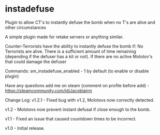 # instadefuse
Plugin to allow CT's to instantly defuse the bomb when no T's are alive and other circumstances

A simple plugin made for retake servers or anything similar. 


Counter-Terrorists have the ability to instantly defuse the bomb if:
No Terrorists are alive.
There is a sufficient amount of time remaining (depending if the defuser has a kit or not).
If there are no active Molotov's that could damage the defuser

Commands:
sm_instadefuse_enabled - 1 by default (to enable or disable plugin)

Have any questions add me on steam (comment on profile before add) - https://steamcommunity.com/id/Jacoblairm

Change Log:
v1.2.1 - Fixed bug with v1.2, Molotovs now correctly detected. 

v1.2 - Molotovs now prevent instant defusal if close enough to the bomb. 

v1.1 - Fixed an issue that caused countdown times to be incorrect. 

v1.0 - Initial release.  
